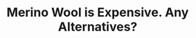 ---
layout: community
category: community
title: "Merino Wool is Expensive. Any Alternatives?"
description: "Merino wool is damned expensive. Anyone have a line on a more budget-friendly brand?  If it is budget friendly, it 9.9/10 times not 100% merino but mixed. And that defeats the purpose of Merino."
isTopLevel: false
isSingleLevel: false
isArticle: false
datePublished: 2022-06-23 10:10:00 +0300
dateModified: 2022-06-23 10:10:00 +0300
published: false
---